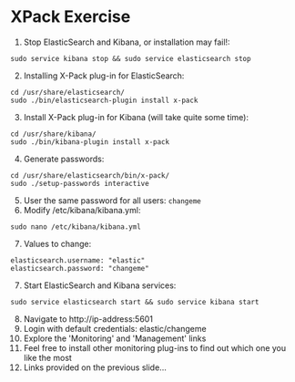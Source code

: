 # XPack Exercise #

1. Stop ElasticSearch and Kibana, or installation may fail!:
```
sudo service kibana stop && sudo service elasticsearch stop
```
2. Installing X-Pack plug-in for ElasticSearch:
```
cd /usr/share/elasticsearch/
sudo ./bin/elasticsearch-plugin install x-pack
```
3. Install X-Pack plug-in for Kibana (will take quite some time):
```
cd /usr/share/kibana/
sudo ./bin/kibana-plugin install x-pack
```
4. Generate passwords:
```
cd /usr/share/elasticsearch/bin/x-pack/
sudo ./setup-passwords interactive
```
5. User the same password for all users: ```changeme```
6. Modify /etc/kibana/kibana.yml:
```
sudo nano /etc/kibana/kibana.yml
```
7. Values to change:
```
elasticsearch.username: "elastic"
elasticsearch.password: "changeme"
```
7. Start ElasticSearch and Kibana services:
```
sudo service elasticsearch start && sudo service kibana start
```
8. Navigate to http://ip-address:5601
9. Login with default credentials: elastic/changeme
10. Explore the 'Monitoring' and 'Management' links
11. Feel free to install other monitoring plug-ins to find out which one you like the most
12. Links provided on the previous slide...